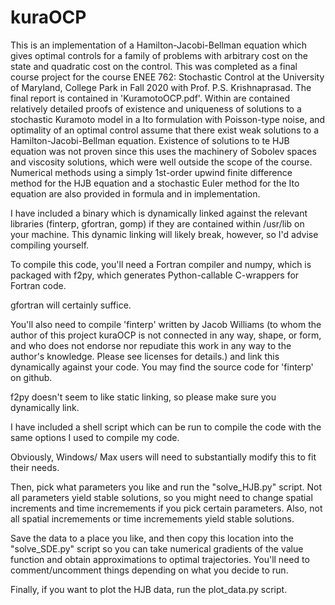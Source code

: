 # kuraOCP
This is an implementation of a Hamilton-Jacobi-Bellman equation which gives optimal controls for a family of problems with arbitrary cost on the state and quadratic cost on the control. This was completed as a final course project for the course ENEE 762: Stochastic Control at the University of Maryland, College Park in Fall 2020 with Prof. P.S. Krishnaprasad. The final report is contained in 'KuramotoOCP.pdf'. Within are contained relatively detailed proofs of existence and uniqueness of solutions to a stochastic Kuramoto model in a Ito formulation with Poisson-type noise, and optimality of an optimal control assume that there exist weak solutions to a Hamilton-Jacobi-Bellman equation. Existence of solutions to te HJB equation was not proven since this uses the machinery of Sobolev spaces and viscosity solutions, which were well outside the scope of the course. Numerical methods using a simply 1st-order upwind finite difference method for the HJB equation and a stochastic Euler method for the Ito equation are also provided in formula and in implementation.


I have included a binary which is dynamically linked against the relevant libraries (finterp, gfortran, gomp) if they are contained within /usr/lib on your machine. This dynamic linking will likely break, however, so I'd advise compiling yourself.

To compile this code, you'll need a Fortran compiler and numpy, which is packaged with f2py, which generates Python-callable C-wrappers for Fortran code.

gfortran will certainly suffice.

You'll also need to compile 'finterp' written by Jacob Williams (to whom the author of this project kuraOCP is not connected in any way, shape, or form, and who does not endorse nor repudiate this work in any way to the author's knowledge. Please see licenses for details.) and link this dynamically against your code. You may find the source code for 'finterp' on github.

f2py doesn't seem to like static linking, so please make sure you dynamically link.

I have included a shell script which can be run to compile the code with the same options I used to compile my code.

Obviously, Windows/ Max users will need to substantially modify this to fit their needs.

Then, pick what parameters you like and run the "solve_HJB.py" script. Not all parameters yield stable solutions, so you might need to change spatial increments and time incremements if you pick certain parameters. Also, not all spatial incremements or time incremements yield stable solutions.

Save the data to a place you like, and then copy this location into the "solve_SDE.py" script so you can take numerical gradients of the value function and obtain approximations to optimal trajectories. You'll need to comment/uncomment things depending on what you decide to run.

Finally, if you want to plot the HJB data, run the plot_data.py script.
